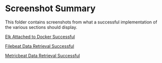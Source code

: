 # Screenshot Summary
This folder contains screenshots from what a successful implementation of the various sections should display.

[Elk Attached to Docker Successful](https://github.com/BayouBeast/ELK-Stack-Azure-Project/blob/main/Screenshots/elk_deployment.PNG)

[Filebeat Data Retrieval Successful](https://github.com/BayouBeast/ELK-Stack-Azure-Project/blob/main/Screenshots/filebeat_datarecived.PNG)

[Metricbeat Data Retrieval Successful](https://github.com/BayouBeast/ELK-Stack-Azure-Project/blob/main/Screenshots/Metricbeat_datacheck.PNG)



